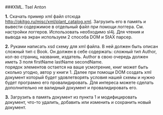 ###XML. Tsel Anton

**1.** Скачать пример xml файл отсюда <http://okitgo.ru/misc/xml/plant_catalog.xml>. Загрузить его в память и вывести содержимое в отдельный файл при помощи логгера. См. настройки логгеров. Использовать необходимо sl4j. Для чтения и вывода на экран используем 2 способа DOM и StAX парсер.  
    
**2.** Руками написать xsd схему для xml файла. В ней должен быть описан сложный тип с Book. Он должен в себе содержать: сложный тип Author, кол-во страниц, название, издатель. Author в свою очередь должен иметь 3 поля firstName lastName secondName.    
порядок элементов остается на ваше усмотрение, книг может быть сколько угодно, автор у книги 1. Далее при помощи DOM создать xml документ который будет удовлетворять условия нашей схемы и нужно будет програмно его провалидировать. Для интереса можете сделать дополнительно не валидный документ и провалидировать его.  
  
**3.** Загрузить в память документ из пункта 1 и модифицировать документ, что-то удалить, добавить или изменить и сохранить новый документ.